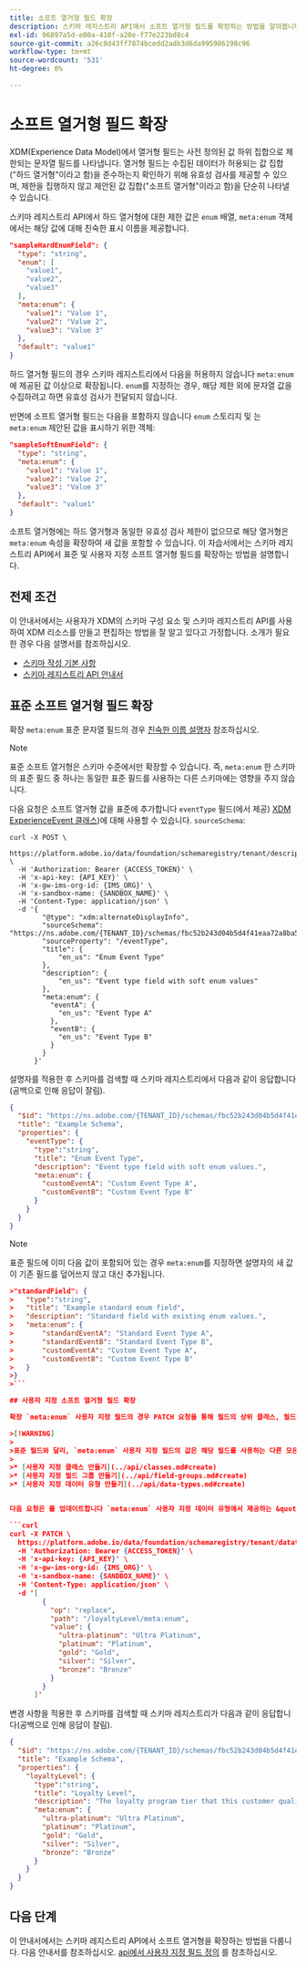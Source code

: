 ```yaml
---
title: 소프트 열거형 필드 확장
description: 스키마 레지스트리 API에서 소프트 열거형 필드를 확장하는 방법을 알아봅니다.
exl-id: 96897a5d-e00a-410f-a20e-f77e223bd8c4
source-git-commit: a26c8d43ff7874bcedd2adb3d6da995986198c96
workflow-type: tm+mt
source-wordcount: '531'
ht-degree: 0%

---
```


# 소프트 열거형 필드 확장

XDM(Experience Data Model)에서 열거형 필드는 사전 정의된 값 하위 집합으로 제한되는 문자열 필드를 나타냅니다. 열거형 필드는 수집된 데이터가 허용되는 값 집합(&quot;하드 열거형&quot;이라고 함)을 준수하는지 확인하기 위해 유효성 검사를 제공할 수 있으며, 제한을 집행하지 않고 제안된 값 집합(&quot;소프트 열거형&quot;이라고 함)을 단순히 나타낼 수 있습니다.

스키마 레지스트리 API에서 하드 열거형에 대한 제한 값은 `enum` 배열, `meta:enum` 객체에서는 해당 값에 대해 친숙한 표시 이름을 제공합니다.

```json
"sampleHardEnumField": {
  "type": "string",
  "enum": [
    "value1",
    "value2",
    "value3"
  ],
  "meta:enum": {
    "value1": "Value 1",
    "value2": "Value 2",
    "value3": "Value 3"
  },
  "default": "value1"
}
```

하드 열거형 필드의 경우 스키마 레지스트리에서 다음을 허용하지 않습니다 `meta:enum` 에 제공된 값 이상으로 확장됩니다. `enum`를 지정하는 경우, 해당 제한 외에 문자열 값을 수집하려고 하면 유효성 검사가 전달되지 않습니다.

반면에 소프트 열거형 필드는 다음을 포함하지 않습니다 `enum` 스토리지 및 는 `meta:enum` 제안된 값을 표시하기 위한 객체:

```json
"sampleSoftEnumField": {
  "type": "string",
  "meta:enum": {
    "value1": "Value 1",
    "value2": "Value 2",
    "value3": "Value 3"
  },
  "default": "value1"
}
```

소프트 열거형에는 하드 열거형과 동일한 유효성 검사 제한이 없으므로 해당 열거형은 `meta:enum` 속성을 확장하여 새 값을 포함할 수 있습니다. 이 자습서에서는 스키마 레지스트리 API에서 표준 및 사용자 지정 소프트 열거형 필드를 확장하는 방법을 설명합니다.

## 전제 조건

이 안내서에서는 사용자가 XDM의 스키마 구성 요소 및 스키마 레지스트리 API를 사용하여 XDM 리소스를 만들고 편집하는 방법을 잘 알고 있다고 가정합니다. 소개가 필요한 경우 다음 설명서를 참조하십시오.

* [스키마 작성 기본 사항](../schema/composition.md)
* [스키마 레지스트리 API 안내서](../api/overview.md)

## 표준 소프트 열거형 필드 확장

확장 `meta:enum` 표준 문자열 필드의 경우 [친숙한 이름 설명자](../api/descriptors.md#friendly-name) 참조하십시오.

>[!NOTE]
>
>표준 소프트 열거형은 스키마 수준에서만 확장할 수 있습니다. 즉, `meta:enum` 한 스키마의 표준 필드 중 하나는 동일한 표준 필드를 사용하는 다른 스키마에는 영향을 주지 않습니다.

다음 요청은 소프트 열거형 값을 표준에 추가합니다 `eventType` 필드(에서 제공) [XDM ExperienceEvent 클래스](../classes/experienceevent.md))에 대해 사용할 수 있습니다. `sourceSchema`:

```curl
curl -X POST \
  https://platform.adobe.io/data/foundation/schemaregistry/tenant/descriptors \
  -H 'Authorization: Bearer {ACCESS_TOKEN}' \
  -H 'x-api-key: {API_KEY}' \
  -H 'x-gw-ims-org-id: {IMS_ORG}' \
  -H 'x-sandbox-name: {SANDBOX_NAME}' \
  -H 'Content-Type: application/json' \
  -d '{
        "@type": "xdm:alternateDisplayInfo",
        "sourceSchema": "https://ns.adobe.com/{TENANT_ID}/schemas/fbc52b243d04b5d4f41eaa72a8ba58be",
        "sourceProperty": "/eventType",
        "title": {
            "en_us": "Enum Event Type"
        },
        "description": {
            "en_us": "Event type field with soft enum values"
        },
        "meta:enum": {
          "eventA": {
            "en_us": "Event Type A"
          },
          "eventB": {
            "en_us": "Event Type B"
          }
        }
      }'
```

설명자를 적용한 후 스키마를 검색할 때 스키마 레지스트리에서 다음과 같이 응답합니다(공백으로 인해 응답이 잘림).

```json
{
  "$id": "https://ns.adobe.com/{TENANT_ID}/schemas/fbc52b243d04b5d4f41eaa72a8ba58be",
  "title": "Example Schema",
  "properties": {
    "eventType": {
      "type":"string",
      "title": "Enum Event Type",
      "description": "Event type field with soft enum values.",
      "meta:enum": {
        "customEventA": "Custom Event Type A",
        "customEventB": "Custom Event Type B"
      }
    }
  }
}
```

>[!NOTE]
>
>표준 필드에 이미 다음 값이 포함되어 있는 경우 `meta:enum`를 지정하면 설명자의 새 값이 기존 필드를 덮어쓰지 않고 대신 추가됩니다.
>
>
```json
>"standardField": {
>   "type":"string",
>   "title": "Example standard enum field",
>   "description": "Standard field with existing enum values.",
>   "meta:enum": {
>       "standardEventA": "Standard Event Type A",
>       "standardEventB": "Standard Event Type B",
>       "customEventA": "Custom Event Type A",
>       "customEventB": "Custom Event Type B"
>   }
>}
>```

## 사용자 지정 소프트 열거형 필드 확장

확장 `meta:enum` 사용자 지정 필드의 경우 PATCH 요청을 통해 필드의 상위 클래스, 필드 그룹 또는 데이터 유형을 업데이트할 수 있습니다.

>[!WARNING]
>
>표준 필드와 달리, `meta:enum` 사용자 지정 필드의 값은 해당 필드를 사용하는 다른 모든 스키마에 영향을 줍니다. 변경 사항이 스키마 간에 전파되지 않도록 하려면 대신 새 사용자 지정 리소스를 만드는 것이 좋습니다.
>
>* [사용자 지정 클래스 만들기](../api/classes.md#create)
>* [사용자 지정 필드 그룹 만들기](../api/field-groups.md#create)
>* [사용자 지정 데이터 유형 만들기](../api/data-types.md#create)


다음 요청은 를 업데이트합니다 `meta:enum` 사용자 지정 데이터 유형에서 제공하는 &quot;충성도 수준&quot; 필드의 값:

```curl
curl -X PATCH \
  https://platform.adobe.io/data/foundation/schemaregistry/tenant/datatypes/_{TENANT_ID}.datatypes.8779fd45d6e4eb074300023a439862bbba359b60d451627a \
  -H 'Authorization: Bearer {ACCESS_TOKEN}' \
  -H 'x-api-key: {API_KEY}' \
  -H 'x-gw-ims-org-id: {IMS_ORG}' \
  -H 'x-sandbox-name: {SANDBOX_NAME}' \
  -H 'Content-Type: application/json' \
  -d '[
        {
          "op": "replace",
          "path": "/loyaltyLevel/meta:enum",
          "value": {
            "ultra-platinum": "Ultra Platinum",
            "platinum": "Platinum",
            "gold": "Gold",
            "silver": "Silver",
            "bronze": "Bronze"
          }
        }
      ]'
```

변경 사항을 적용한 후 스키마를 검색할 때 스키마 레지스트리가 다음과 같이 응답합니다(공백으로 인해 응답이 잘림).

```json
{
  "$id": "https://ns.adobe.com/{TENANT_ID}/schemas/fbc52b243d04b5d4f41eaa72a8ba58be",
  "title": "Example Schema",
  "properties": {
    "loyaltyLevel": {
      "type":"string",
      "title": "Loyalty Level",
      "description": "The loyalty program tier that this customer qualifies for.",
      "meta:enum": {
        "ultra-platinum": "Ultra Platinum",
        "platinum": "Platinum",
        "gold": "Gold",
        "silver": "Silver",
        "bronze": "Bronze"
      }
    }
  }
}
```

## 다음 단계

이 안내서에서는 스키마 레지스트리 API에서 소프트 열거형을 확장하는 방법을 다룹니다. 다음 안내서를 참조하십시오. [api에서 사용자 지정 필드 정의](./custom-fields-api.md) 를 참조하십시오.
